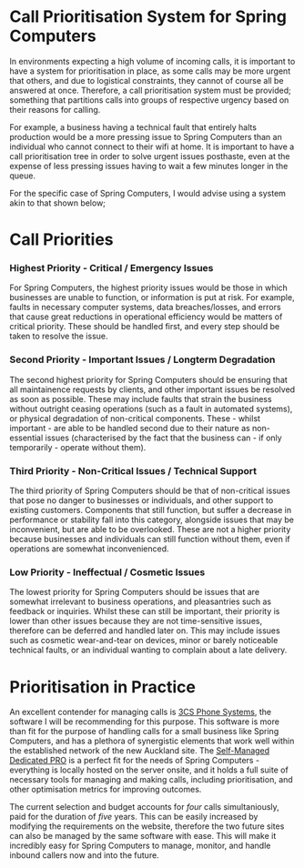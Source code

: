 # Call Prioritisation System for Spring Computers
In environments expecting a high volume of incoming calls, it is important to have a system for prioritisation in place, as some calls may be more urgent that others, and due to logistical constraints, they cannot of course all be answered at once. Therefore, a call prioritisation system must be provided; something that partitions calls into groups of respective urgency based on their reasons for calling.

For example, a business having a technical fault that entirely halts production would be a more pressing issue to Spring Computers than an individual who cannot connect to their wifi at home. It is important to have a call prioritisation tree in order to solve urgent issues posthaste, even at the expense of less pressing issues having to wait a few minutes longer in the queue.

For the specific case of Spring Computers, I would advise using a system akin to that shown below;

# Call Priorities

### Highest Priority - Critical / Emergency Issues
For Spring Computers, the highest priority issues would be those in which businesses are unable to function, or information is put at risk. For example, faults in necessary computer systems, data breaches/losses, and errors that cause great reductions in operational efficiency would be matters of critical priority. These should be handled first, and every step should be taken to resolve the issue.

### Second Priority - Important Issues / Longterm Degradation
The second highest priority for Spring Computers should be ensuring that all maintainence requests by clients, and other important issues be resolved as soon as possible. These may include faults that strain the business without outright ceasing operations (such as a fault in automated systems), or physical degradation of non-critical components. These - whilst important - are able to be handled second due to their nature as non-essential issues (characterised by the fact that the business can - if only temporarily - operate without them).

### Third Priority - Non-Critical Issues / Technical Support
The third priority of Spring Computers should be that of non-critical issues that pose no danger to businesses or individuals, and other support to existing customers. Components that still function, but suffer a decrease in performance or stability fall into this category, alongside issues that may be inconvenient, but are able to be overlooked. These are not a higher priority because businesses and individuals can still function without them, even if operations are somewhat inconvenienced.

### Low Priority - Ineffectual / Cosmetic Issues
The lowest priority for Spring Computers should be issues that are somewhat irrelevant to business operations, and pleasantries such as feedback or inquiries. Whilst these can still be important, their priority is lower than other issues because they are not time-sensitive issues, therefore can be deferred and handled later on. This may include issues such as cosmetic wear-and-tear on devices, minor or barely noticeable technical faults, or an individual wanting to complain about a late delivery.

# Prioritisation in Practice

An excellent contender for managing calls is [3CS Phone Systems](https://www.3cx.com/pbx/), the software I will be recommending for this purpose. This software is more than fit for the purpose of handling calls for a small business like Spring Computers, and has a plethora of synergistic elements that work well within the established network of the new Auckland site. The [Self-Managed Dedicated PRO](https://www.3cx.com/ordering/pricing/) is a perfect fit for the needs of Spring Computers - everything is locally hosted on the server onsite, and it holds a full suite of necessary tools for managing and making calls, including prioritisation, and other optimisation metrics for improving outcomes. 

The current selection and budget accounts for *four* calls simultaniously, paid for the duration of *five* years. This can be easily increased by modifying the requirements on the website, therefore the two future sites can also be managed by the same software with ease. This will make it incredibly easy for Spring Computers to manage, monitor, and handle inbound callers now and into the future.
